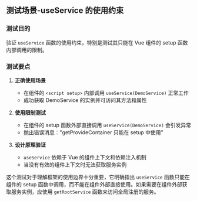 ## 测试场景-useService 的使用约束

### 测试目的

验证 `useService` 函数的使用约束，特别是测试其只能在 Vue 组件的 setup 函数内部调用的限制。

### 测试要点

1. **正确使用场景**
   - 在组件的 `<script setup>` 内部调用 `useService(DemoService)` 正常工作
   - 成功获取 DemoService 的实例并可访问其方法和属性

2. **使用限制测试**
   - 在组件的 setup 函数外部直接调用 `useService(DemoService)` 会引发异常
   - 抛出错误消息："getProvideContainer 只能在 setup 中使用"

3. **设计原理验证**
   - `useService` 依赖于 Vue 的组件上下文和依赖注入机制
   - 当没有有效的组件上下文时无法获取服务实例

这个测试对于理解框架的使用边界十分重要，它明确指出 `useService` 函数只能在组件的 setup 函数中调用，而不能在组件外部直接使用。如果需要在组件外部获取服务实例，应使用 `getRootService` 函数来访问全局注册的服务。
